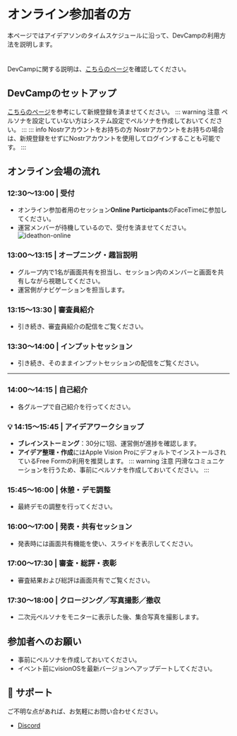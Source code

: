 # オンライン参加者の方

本ページではアイデアソンのタイムスケジュールに沿って、DevCampの利用方法を説明します。

<div class="tip custom-block" style="padding-top: 8px">

DevCampに関する説明は、[こちらのページ](./what-is-devcamp.md)を確認してください。

</div>

## DevCampのセットアップ
[こちらのページ](./get-started.md)を参考にして新規登録を済ませてください。
::: warning 注意
ペルソナを設定していない方はシステム設定でペルソナを作成しておいてください。
:::
::: info Nostrアカウントをお持ちの方
Nostrアカウントをお持ちの場合は、新規登録をせずにNostrアカウントを使用してログインすることも可能です。
:::


## オンライン会場の流れ

### 12:30～13:00 | 受付
- オンライン参加者用のセッション**Online Participants**のFaceTimeに参加してください。
- 運営メンバーが待機しているので、受付を済ませてください。
![ideathon-online](/ideathon-online1.png)

### 13:00～13:15 | オープニング・趣旨説明
- グループ内で1名が画面共有を担当し、セッション内のメンバーと画面を共有しながら視聴してください。
- 運営側がナビゲーションを担当します。

### 13:15～13:30 | 審査員紹介
- 引き続き、審査員紹介の配信をご覧ください。

### 13:30～14:00 | インプットセッション
- 引き続き、そのままインプットセッションの配信をご覧ください。

---

### 14:00～14:15 | 自己紹介
- 各グループで自己紹介を行ってください。

### 💡 14:15～15:45 | アイデアワークショップ
- **ブレインストーミング**：30分に1回、運営側が進捗を確認します。
- **アイデア整理・作成**にはApple Vision ProにデフォルトでインストールされているFree Formの利用を推奨します。
::: warning 注意
円滑なコミュニケーションを行うため、事前にペルソナを作成しておいてください。
:::

### 15:45～16:00 | 休憩・デモ調整
- 最終デモの調整を行ってください。

### 16:00～17:00 | 発表・共有セッション
- 発表時には画面共有機能を使い、スライドを表示してください。

### 17:00～17:30 | 審査・総評・表彰
- 審査結果および総評は画面共有でご覧ください。

### 17:30～18:00 | クロージング／写真撮影／撤収
- 二次元ペルソナをモニターに表示した後、集合写真を撮影します。

## 参加者へのお願い
- 事前にペルソナを作成しておいてください。
- イベント前にvisionOSを最新バージョンへアップデートしてください。

## 📢 サポート
ご不明な点があれば、お気軽にお問い合わせください。
- [Discord](https://discord.gg/t5X6KZruQQ)
